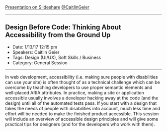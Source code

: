 [Presentation on Slideshare](http://www.slideshare.net/CaitlinGeier/design-before-code-thinking-about-accessibility-from-the-ground-up)
[@CaitlinGeier](https://twitter.com/CaitlinGeier)

---
## Design Before Code: Thinking About Accessibility from the Ground Up
* Date: 1/13/17 12:15 pm
* Speakers: Caitlin Geier
* Tags: Design (UI/UX), Soft Skills / Business
* Category: General Session
---
In web development, accessibility (i.e. making sure people with disabilities can use your site) is often thought of as a technical challenge which can be overcome by teaching developers to use proper semantic elements and well-placed ARIA attributes. In practice, making a site or application accessible usually involves a developer hacking away at the code (and the design) until all of the automated tests pass. If you start with a design that takes the needs of people with disabilities into account, much less time and effort will be needed to make the finished product accessible. This session will include an overview of accessible design principles and will give some practical tips for designers (and for the developers who work with them).


